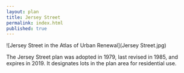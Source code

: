 ```yaml
---
layout: plan
title: Jersey Street
permalink: index.html
published: true
---
```


![Jersey Street in the Atlas of Urban Renewal](Jersey Street.jpg)

The Jersey Street plan was adopted in 1979, last revised in 1985, and expires in 2019. It designates lots in the plan area for residential use.
